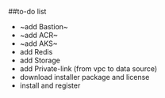 ##to-do list
* ~add Bastion~
* ~add ACR~
* ~add AKS~
* add Redis
* add Storage
* add Private-link (from vpc to data source)
* download installer package and license
* install and register